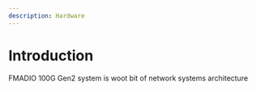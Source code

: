 ```yaml
---
description: Hardware
---
```


# Introduction

FMADIO 100G Gen2 system is woot bit of network systems architecture



